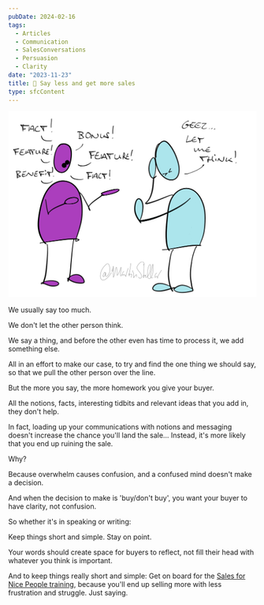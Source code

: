 ```yaml
---
pubDate: 2024-02-16
tags:
  - Articles
  - Communication
  - SalesConversations
  - Persuasion
  - Clarity
date: "2023-11-23"
title: 📄 Say less and get more sales
type: sfcContent
---
```


![](Media/SalesFlowCoach.app_Say-less-and-get-more-sales_MartinStellar.jpg)

We usually say too much.

We don't let the other person think.

We say a thing, and before the other even has time to process it, we add something else.

All in an effort to make our case, to try and find the one thing we should say, so that we pull the other person over the line.

But the more you say, the more homework you give your buyer.

All the notions, facts, interesting tidbits and relevant ideas that you add in, they don't help.

In fact, loading up your communications with notions and messaging doesn't increase the chance you'll land the sale... Instead, it's more likely that you end up ruining the sale.

Why?

Because overwhelm causes confusion, and a confused mind doesn't make a decision.

And when the decision to make is 'buy/don't buy', you want your buyer to have clarity, not confusion.

So whether it's in speaking or writing:

Keep things short and simple. Stay on point.

Your words should create space for buyers to reflect, not fill their head with whatever you think is important.

And to keep things really short and simple: Get on board for the [Sales for Nice People training](https://martinstellar.com/leap-ethical-selling-framework/), because you'll end up selling more with less frustration and struggle. Just saying.